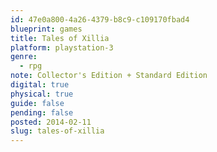 ```yaml
---
id: 47e0a800-4a26-4379-b8c9-c109170fbad4
blueprint: games
title: Tales of Xillia
platform: playstation-3
genre:
  - rpg
note: Collector's Edition + Standard Edition
digital: true
physical: true
guide: false
pending: false
posted: 2014-02-11
slug: tales-of-xillia
---
```

